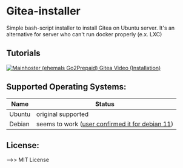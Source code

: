[gitea-tutorial-go2prepaid-video]: https://www.youtube.com/watch?v=Tj8a7TSG4sU
[gitea-tutorial-go2prepaid-thumbnail]: https://i.ytimg.com/vi/Tj8a7TSG4sU/hqdefault.jpg?sqp=-oaymwEZCNACELwBSFXyq4qpAwsIARUAAIhCGAFwAQ==&rs=AOn4CLBrjPPYZu5KLIZ5Qx_Z0W60i44ojQ

# Gitea-installer
Simple bash-script installer to install Gitea on Ubuntu server. It's an alternative for server who can't run docker properly (e.x. LXC)

## Tutorials
[![Mainhoster (ehemals Go2Prepaid) Gitea Video (Installation)][gitea-tutorial-go2prepaid-thumbnail]][gitea-tutorial-go2prepaid-video]  

## Supported Operating Systems:
| Name | Status |
|------|--------|
|Ubuntu| original supported |
|Debian| seems to work ([user confirmed it for debian 11](https://github.com/uvulpos/gitea-installer/issues/8)) |

## License:
-->> MIT License


